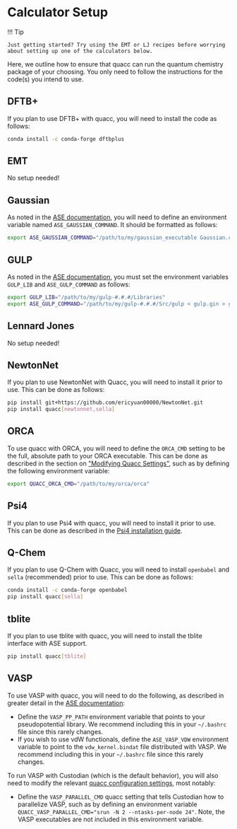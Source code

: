 # Calculator Setup

!!! Tip

    Just getting started? Try using the EMT or LJ recipes before worrying about setting up one of the calculators below.

Here, we outline how to ensure that quacc can run the quantum chemistry package of your choosing. You only need to follow the instructions for the code(s) you intend to use.

## DFTB+

If you plan to use DFTB+ with quacc, you will need to install the code as follows:

```bash
conda install -c conda-forge dftbplus
```

## EMT

No setup needed!

## Gaussian

As noted in the [ASE documentation](https://wiki.fysik.dtu.dk/ase/ase/calculators/gaussian.html), you will need to define an environment variable named `ASE_GAUSSIAN_COMMAND`. It should be formatted as follows:

```bash
export ASE_GAUSSIAN_COMMAND="/path/to/my/gaussian_executable Gaussian.com > Gaussian.log"
```

## GULP

As noted in the [ASE documentation](https://wiki.fysik.dtu.dk/ase/ase/calculators/gulp.html), you must set the environment variables `GULP_LIB` and `ASE_GULP_COMMAND` as follows:

```bash
export GULP_LIB="/path/to/my/gulp-#.#.#/Libraries"
export ASE_GULP_COMMAND="/path/to/my/gulp-#.#.#/Src/gulp < gulp.gin > gulp.got"
```

## Lennard Jones

No setup needed!

## NewtonNet

If you plan to use NewtonNet with Quacc, you will need to install it prior to use. This can be done as follows:

```bash
pip install git+https://github.com/ericyuan00000/NewtonNet.git
pip install quacc[newtonnet,sella]
```

## ORCA

To use quacc with ORCA, you will need to define the `ORCA_CMD` setting to be the full, absolute path to your ORCA executable. This can be done as described in the section on ["Modifying Quacc Settings"](../user/settings/settings.md), such as by defining the following environment variable:

```bash
export QUACC_ORCA_CMD="/path/to/my/orca/orca"
```

## Psi4

If you plan to use Psi4 with quacc, you will need to install it prior to use. This can be done as described in the [Psi4 installation guide](https://psicode.org/installs/latest/).

## Q-Chem

If you plan to use Q-Chem with Quacc, you will need to install `openbabel` and `sella` (recommended) prior to use. This can be done as follows:

```bash
conda install -c conda-forge openbabel
pip install quacc[sella]
```

## tblite

If you plan to use tblite with quacc, you will need to install the tblite interface with ASE support.

```bash
pip install quacc[tblite]
```

## VASP

To use VASP with quacc, you will need to do the following, as described in greater detail in the [ASE documentation](https://wiki.fysik.dtu.dk/ase/ase/calculators/vasp.html#pseudopotentials):

- Define the `VASP_PP_PATH` environment variable that points to your pseudopotential library. We recommend including this in your `~/.bashrc` file since this rarely changes.
- If you wish to use vdW functionals, define the `ASE_VASP_VDW` environment variable to point to the `vdw_kernel.bindat` file distributed with VASP. We recommend including this in your `~/.bashrc` file since this rarely changes.

To run VASP with Custodian (which is the default behavior), you will also need to modify the relevant [quacc configuration settings](../user/settings/settings.md), most notably:

- Define the `VASP_PARALLEL_CMD` quacc setting that tells Custodian how to parallelize VASP, such as by defining an environment variable `QUACC_VASP_PARALLEL_CMD="srun -N 2 --ntasks-per-node 24"`. Note, the VASP executables are not included in this environment variable.
